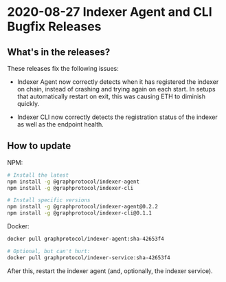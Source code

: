 # 2020-08-27 Indexer Agent and CLI Bugfix Releases

## What's in the releases?

These releases fix the following issues:

- Indexer Agent now correctly detects when it has registered the indexer on chain, instead of crashing and trying again on each start. In setups that automatically restart on exit, this was causing ETH to diminish quickly.

- Indexer CLI now correctly detects the registration status of the indexer as well as the endpoint health.

## How to update

NPM:

```sh
# Install the latest
npm install -g @graphprotocol/indexer-agent
npm install -g @graphprotocol/indexer-cli

# Install specific versions
npm install -g @graphprotocol/indexer-agent@0.2.2
npm install -g @graphprotocol/indexer-cli@0.1.1
```

Docker:

```sh
docker pull graphprotocol/indexer-agent:sha-42653f4

# Optional, but can't hurt:
docker pull graphprotocol/indexer-service:sha-42653f4
```

After this, restart the indexer agent (and, optionally, the indexer service).